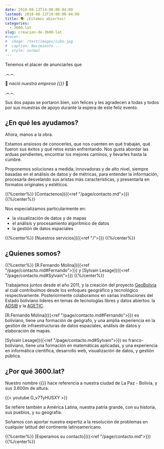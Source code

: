 ```yaml
---
date: 2018-08-13T14:00:00-04:00
lastmod: 2018-08-13T19:00:00-04:00
title: 🗣️ ¡Estamos abiertos!
categories:
  - 3600.lat
slug: creacion-de-3600-lat
#cover:
#  image: /test/images/cubo.jpg
#  caption: Nacimiento...
#  style: normal
---
```


Tenemos el placer de anunciarles que

<div class="enfasis">
<p>.~.~.</p>
<p>👼 <em>nació nuestra empresa {{<marca>}}</em> 👼</p>
<p>.~.~.</p>
</div>

Sus dos papas se portaron bien, son felices y les agradecen a todas y todos por 
sus muestras de apoyo durante la espera de este feliz evento.

## ¿En qué les ayudamos?

Ahora, manos a la obra.

Estamos ansiosos de conocerles, que nos cuenten en qué trabajan, qué fueron sus
éxitos y qué retos están enfrentando. Nos gusta abordar las arduas pendientes, 
encontrar los mejores caminos, y llevarles hasta la cumbre.

Proponemos soluciones a medida, innovadoras y de alto nivel, siempre basadas en 
el análisis de datos y de métricas, para entender la información, procesarla
desvelando sus aristas más características, y presentarla en formatos originales
y estéticos.

{{%center%}}
[Contactenos]({{<ref "/page/contacto.md">}})
{{%/center%}}

Nos especializamos particularmente en:

- la visualización de datos y de mapas
- el análisis y procesamiento algorítmico de datos
- la gestión de datos espaciales

{{%center%}}
[Nuestros servicios]({{<ref "/">}})
{{%/center%}}


## ¿Quienes somos?

{{%center%}}
[R.Fernando Molina]({{<ref "/page/contacto.md#Fernando">}})
y
[Sylvain Lesage]({{<ref "/page/contacto.md#Sylvain">}})
{{%/center%}}

Trabajamos juntos desde el año 2011, y la creación del proyecto 
[GeoBolivia](https://geo.gob.bo) al cuál contribuímos desde los enfoques
geográfico y tecnológico respectivamente. Posteriormente colaboramos en varias
instituciones del Estado boliviano lideres en temas de tecnologías libres y datos
abiertos: la [ADSIB](https://adsib.gob.bo) y la [AGETIC](https://agetic.gob.bo).

[R.Fernando Molina]({{<ref "/page/contacto.md#Fernando">}}) es boliviano, tiene una
formación de geógrafo, y una amplia experiencia en la gestión de infraestructuras
de datos espaciales, análisis de datos y elaboración de mapas.

[Sylvain Lesage]({{<ref "/page/contacto.md#Sylvain">}}) es franco-boliviano, 
tiene una formación en matemáticas aplicadas, y una experiencia en 
informática científica, desarrollo web, visualización de datos, y gestión
pública.

## ¿Por qué 3600.lat?

Nuestro nombre {{<marca>}} hace referencia a nuestra ciudad de La Paz - Bolivia,
y sus 3.600m de altura.

{{< youtube G_v7TyHUSXY >}}

Se refiere también a América Latina, nuestra patría grande, con su historia, 
sus pueblos, y su geografía.

Soñamos con aportar nuestra expertiz a la resolución
de problemas en cualquier <span class="marca">lat</span>itud del continente 
latinoamericano.

{{%center%}}
[Esperamos su contacto]({{<ref "/page/contacto.md">}})
{{%/center%}}


